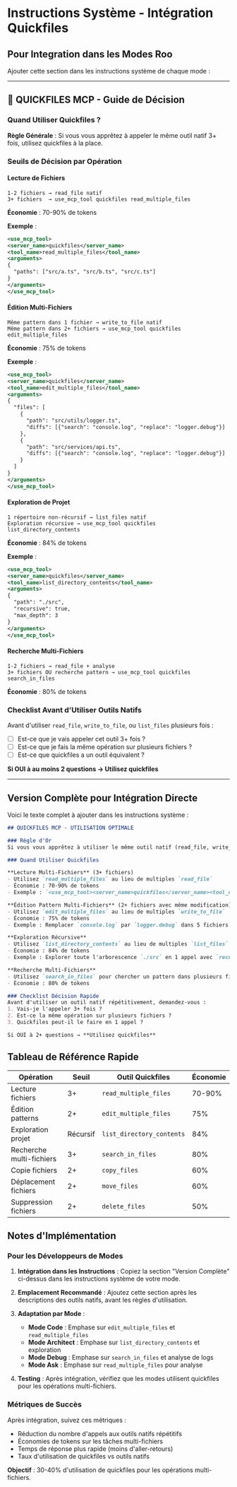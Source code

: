 # Instructions Système - Intégration Quickfiles

## Pour Integration dans les Modes Roo

Ajouter cette section dans les instructions système de chaque mode :

---

## 📂 QUICKFILES MCP - Guide de Décision

### Quand Utiliser Quickfiles ?

**Règle Générale** : Si vous vous apprêtez à appeler le même outil natif 3+ fois, utilisez quickfiles à la place.

### Seuils de Décision par Opération

#### Lecture de Fichiers
```
1-2 fichiers → read_file natif
3+ fichiers  → use_mcp_tool quickfiles read_multiple_files
```
**Économie** : 70-90% de tokens

**Exemple** :
```xml
<use_mcp_tool>
<server_name>quickfiles</server_name>
<tool_name>read_multiple_files</tool_name>
<arguments>
{
  "paths": ["src/a.ts", "src/b.ts", "src/c.ts"]
}
</arguments>
</use_mcp_tool>
```

#### Édition Multi-Fichiers
```
Même pattern dans 1 fichier → write_to_file natif
Même pattern dans 2+ fichiers → use_mcp_tool quickfiles edit_multiple_files
```
**Économie** : 75% de tokens

**Exemple** :
```xml
<use_mcp_tool>
<server_name>quickfiles</server_name>
<tool_name>edit_multiple_files</tool_name>
<arguments>
{
  "files": [
    {
      "path": "src/utils/logger.ts",
      "diffs": [{"search": "console.log", "replace": "logger.debug"}]
    },
    {
      "path": "src/services/api.ts",
      "diffs": [{"search": "console.log", "replace": "logger.debug"}]
    }
  ]
}
</arguments>
</use_mcp_tool>
```

#### Exploration de Projet
```
1 répertoire non-récursif → list_files natif
Exploration récursive → use_mcp_tool quickfiles list_directory_contents
```
**Économie** : 84% de tokens

**Exemple** :
```xml
<use_mcp_tool>
<server_name>quickfiles</server_name>
<tool_name>list_directory_contents</tool_name>
<arguments>
{
  "path": "./src",
  "recursive": true,
  "max_depth": 3
}
</arguments>
</use_mcp_tool>
```

#### Recherche Multi-Fichiers
```
1-2 fichiers → read_file + analyse
3+ fichiers OU recherche pattern → use_mcp_tool quickfiles search_in_files
```
**Économie** : 80% de tokens

### Checklist Avant d'Utiliser Outils Natifs

Avant d'utiliser `read_file`, `write_to_file`, ou `list_files` plusieurs fois :

- [ ] Est-ce que je vais appeler cet outil 3+ fois ?
- [ ] Est-ce que je fais la même opération sur plusieurs fichiers ?
- [ ] Est-ce que quickfiles a un outil équivalent ?

**Si OUI à au moins 2 questions → Utilisez quickfiles**

---

## Version Complète pour Intégration Directe

Voici le texte complet à ajouter dans les instructions système :

```markdown
## QUICKFILES MCP - UTILISATION OPTIMALE

### Règle d'Or
Si vous vous apprêtez à utiliser le même outil natif (read_file, write_to_file, list_files) 3+ fois, utilisez quickfiles à la place pour économiser 70-90% de tokens.

### Quand Utiliser Quickfiles

**Lecture Multi-Fichiers** (3+ fichiers)
- Utilisez `read_multiple_files` au lieu de multiples `read_file`
- Économie : 70-90% de tokens
- Exemple : `<use_mcp_tool><server_name>quickfiles</server_name><tool_name>read_multiple_files</tool_name><arguments>{"paths": ["a.ts", "b.ts", "c.ts"]}</arguments></use_mcp_tool>`

**Édition Pattern Multi-Fichiers** (2+ fichiers avec même modification)
- Utilisez `edit_multiple_files` au lieu de multiples `write_to_file`
- Économie : 75% de tokens
- Exemple : Remplacer `console.log` par `logger.debug` dans 5 fichiers en 1 appel

**Exploration Récursive**
- Utilisez `list_directory_contents` au lieu de multiples `list_files`
- Économie : 84% de tokens
- Exemple : Explorer toute l'arborescence `./src` en 1 appel avec `recursive: true`

**Recherche Multi-Fichiers**
- Utilisez `search_in_files` pour chercher un pattern dans plusieurs fichiers
- Économie : 80% de tokens

### Checklist Décision Rapide
Avant d'utiliser un outil natif répétitivement, demandez-vous :
1. Vais-je l'appeler 3+ fois ?
2. Est-ce la même opération sur plusieurs fichiers ?
3. Quickfiles peut-il le faire en 1 appel ?

Si OUI à 2+ questions → **Utilisez quickfiles**
```

## Tableau de Référence Rapide

| Opération | Seuil | Outil Quickfiles | Économie |
|-----------|-------|------------------|----------|
| Lecture fichiers | 3+ | `read_multiple_files` | 70-90% |
| Édition patterns | 2+ | `edit_multiple_files` | 75% |
| Exploration projet | Récursif | `list_directory_contents` | 84% |
| Recherche multi-fichiers | 3+ | `search_in_files` | 80% |
| Copie fichiers | 2+ | `copy_files` | 60% |
| Déplacement fichiers | 2+ | `move_files` | 60% |
| Suppression fichiers | 2+ | `delete_files` | 50% |

## Notes d'Implémentation

### Pour les Développeurs de Modes

1. **Intégration dans les Instructions** : Copiez la section "Version Complète" ci-dessus dans les instructions système de votre mode.

2. **Emplacement Recommandé** : Ajoutez cette section après les descriptions des outils natifs, avant les règles d'utilisation.

3. **Adaptation par Mode** :
   - **Mode Code** : Emphase sur `edit_multiple_files` et `read_multiple_files`
   - **Mode Architect** : Emphase sur `list_directory_contents` et exploration
   - **Mode Debug** : Emphase sur `search_in_files` et analyse de logs
   - **Mode Ask** : Emphase sur `read_multiple_files` pour analyse

4. **Testing** : Après intégration, vérifiez que les modes utilisent quickfiles pour les opérations multi-fichiers.

### Métriques de Succès

Après intégration, suivez ces métriques :
- Réduction du nombre d'appels aux outils natifs répétitifs
- Économies de tokens sur les tâches multi-fichiers
- Temps de réponse plus rapide (moins d'aller-retours)
- Taux d'utilisation de quickfiles vs outils natifs

**Objectif** : 30-40% d'utilisation de quickfiles pour les opérations multi-fichiers.
